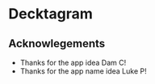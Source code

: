 # Decktagram

## Acknowlegements

* Thanks for the app idea Dam C!
* Thanks for the app name idea Luke P!